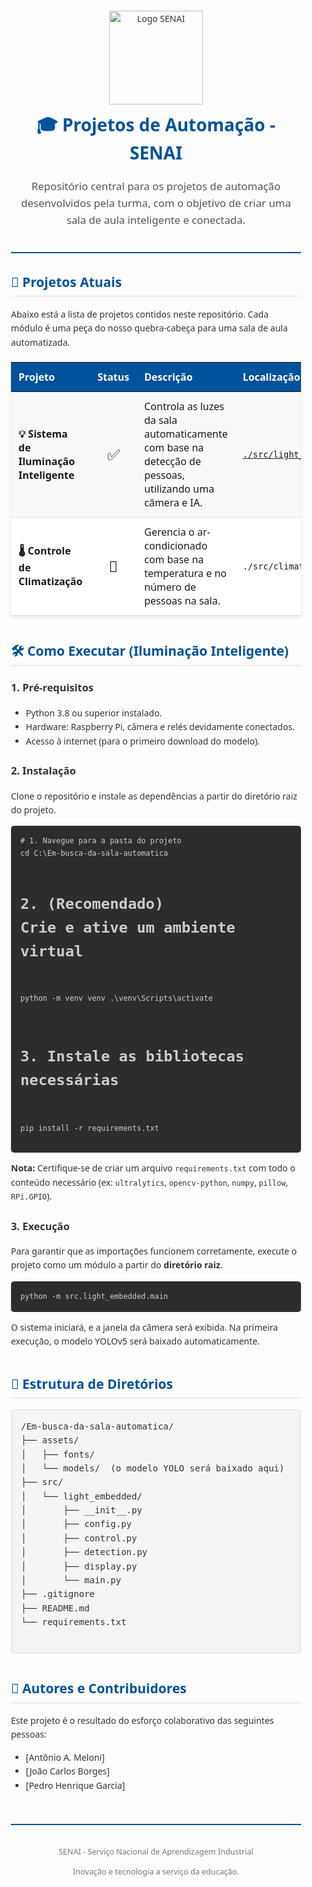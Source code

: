 <!DOCTYPE html>
<html lang="pt-br">
<head>
  <meta charset="UTF-8">
  <meta name="viewport" content="width=device-width, initial-scale=1.0">
</head>
<body>

<div style="font-family: 'Segoe UI', Tahoma, Geneva, Verdana, sans-serif; line-height: 1.6; color: #333; max-width: 900px; margin: auto; padding: 20px;">

  <!-- CABEÇALHO -->
  <div style="text-align: center; border-bottom: 2px solid #00529B; padding-bottom: 20px; margin-bottom: 30px;">
    <img src="https://encrypted-tbn0.gstatic.com/images?q=tbn:ANd9GcRArHRQlKS6To2_41tWeGjSX8gB-A3QEX8Xwg&s" alt="Logo SENAI" width="150">
    <h1 style="color: #00529B; margin-top: 10px;">🎓 Projetos de Automação - SENAI</h1>
    <p style="font-size: 1.2em; color: #555;">Repositório central para os projetos de automação desenvolvidos pela turma, com o objetivo de criar uma sala de aula inteligente e conectada.</p>
  </div>

  <!-- SEÇÃO DE PROJETOS -->
  <h2 style="color: #00529B; border-bottom: 1px solid #ddd; padding-bottom: 5px;">🚀 Projetos Atuais</h2>
  <p>Abaixo está a lista de projetos contidos neste repositório. Cada módulo é uma peça do nosso quebra-cabeça para uma sala de aula automatizada.</p>

  <table style="width: 100%; border-collapse: collapse; margin-top: 20px; box-shadow: 0 2px 5px rgba(0,0,0,0.1);">
    <thead style="background-color: #00529B; color: white;">
      <tr>
        <th style="padding: 12px; text-align: left;">Projeto</th>
        <th style="padding: 12px; text-align: center;">Status</th>
        <th style="padding: 12px; text-align: left;">Descrição</th>
        <th style="padding: 12px; text-align: left;">Localização</th>
        <th style="padding: 12px; text-align: left;">Tecnologias</th>
      </tr>
    </thead>
    <tbody>
      <!-- PROJETO 1: ILUMINAÇÃO INTELIGENTE -->
      <tr style="background-color: #f9f9f9; border-bottom: 1px solid #ddd;">
        <td style="padding: 12px; font-weight: bold;">💡 Sistema de Iluminação Inteligente</td>
        <td style="padding: 12px; text-align: center; font-size: 1.5em;">✅</td>
        <td style="padding: 12px;">Controla as luzes da sala automaticamente com base na detecção de pessoas, utilizando uma câmera e IA.</td>
        <td style="padding: 12px;"><code><a href="./src/light_embedded">./src/light_embedded</a></code></td>
        <td style="padding: 12px; font-size: 1.5em;" title="Python, OpenCV, YOLO, Raspberry Pi">
          🐍 📷 🤖 🍓
        </td>
      </tr>
      <!-- PROJETO 2: EXEMPLO FUTURO -->
      <tr style="background-color: #fff; border-bottom: 1px solid #ddd;">
        <td style="padding: 12px; font-weight: bold;">🌡️ Controle de Climatização</td>
        <td style="padding: 12px; text-align: center; font-size: 1.5em;">🚧</td>
        <td style="padding: 12px;">Gerencia o ar-condicionado com base na temperatura e no número de pessoas na sala.</td>
        <td style="padding: 12px;"><code>./src/climate_control</code></td>
        <td style="padding: 12px; font-size: 1.5em;" title="Python, ESP32, Sensores">
          🐍 ⚙️ 🌡️
        </td>
      </tr>
    </tbody>
  </table>

  <!-- SEÇÃO DE COMO EXECUTAR -->
  <h2 style="color: #00529B; border-bottom: 1px solid #ddd; padding-bottom: 5px; margin-top: 40px;">🛠️ Como Executar (Iluminação Inteligente)</h2>
  
  <h3 style="color: #333;">1. Pré-requisitos</h3>
  <ul>
    <li>Python 3.8 ou superior instalado.</li>
    <li>Hardware: Raspberry Pi, câmera e relés devidamente conectados.</li>
    <li>Acesso à internet (para o primeiro download do modelo).</li>
  </ul>

  <h3 style="color: #333;">2. Instalação</h3>
  <p>Clone o repositório e instale as dependências a partir do diretório raiz do projeto.</p>
  <pre style="background-color: #2d2d2d; color: #ccc; padding: 15px; border-radius: 5px; overflow-x: auto;"><code># 1. Navegue para a pasta do projeto
cd C:\Em-busca-da-sala-automatica

# 2. (Recomendado) Crie e ative um ambiente virtual
python -m venv venv
.\venv\Scripts\activate

# 3. Instale as bibliotecas necessárias
pip install -r requirements.txt</code></pre>
  <p><strong>Nota:</strong> Certifique-se de criar um arquivo <code>requirements.txt</code> com todo o conteúdo necessário (ex: <code>ultralytics</code>, <code>opencv-python</code>, <code>numpy</code>, <code>pillow</code>, <code>RPi.GPIO</code>).</p>

  <h3 style="color: #333;">3. Execução</h3>
  <p>Para garantir que as importações funcionem corretamente, execute o projeto como um módulo a partir do <strong>diretório raiz</strong>.</p>
  <pre style="background-color: #2d2d2d; color: #ccc; padding: 15px; border-radius: 5px; overflow-x: auto;"><code>python -m src.light_embedded.main</code></pre>
  <p>O sistema iniciará, e a janela da câmera será exibida. Na primeira execução, o modelo YOLOv5 será baixado automaticamente.</p>

  <!-- ESTRUTURA DE DIRETÓRIOS -->
  <h2 style="color: #00529B; border-bottom: 1px solid #ddd; padding-bottom: 5px; margin-top: 40px;">📁 Estrutura de Diretórios</h2>
  <pre style="background-color: #f4f4f4; border: 1px solid #ddd; padding: 15px; border-radius: 5px;">
/Em-busca-da-sala-automatica/
├── assets/
│   ├── fonts/
│   └── models/  (o modelo YOLO será baixado aqui)
├── src/
│   └── light_embedded/
│       ├── __init__.py
│       ├── config.py
│       ├── control.py
│       ├── detection.py
│       ├── display.py
│       └── main.py
├── .gitignore
├── README.md
└── requirements.txt
  </pre>

  <!-- AUTORES -->
  <h2 style="color: #00529B; border-bottom: 1px solid #ddd; padding-bottom: 5px; margin-top: 40px;">👥 Autores e Contribuidores</h2>
  <p>Este projeto é o resultado do esforço colaborativo das seguintes pessoas:</p>
  <ul>
    <li>[Antônio A. Meloni]</li>
    <li>[João Carlos Borges]</li>
    <li>[Pedro Henrique Garcia]</li>
  </ul>

  <!-- RODAPÉ -->
  <div style="text-align: center; margin-top: 50px; padding-top: 20px; border-top: 2px solid #00529B; font-size: 0.9em; color: #777;">
    <p>SENAI - Serviço Nacional de Aprendizagem Industrial</p>
    <p>Inovação e tecnologia a serviço da educação.</p>
  </div>

</div>

</body>
</html>
